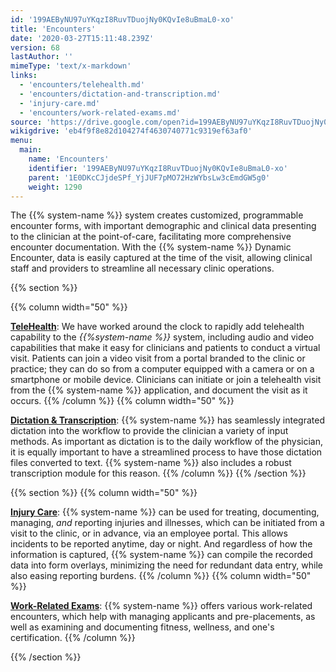 ```yaml
---
id: '199AEByNU97uYKqzI8RuvTDuojNy0KQvIe8uBmaL0-xo'
title: 'Encounters'
date: '2020-03-27T15:11:48.239Z'
version: 68
lastAuthor: ''
mimeType: 'text/x-markdown'
links:
  - 'encounters/telehealth.md'
  - 'encounters/dictation-and-transcription.md'
  - 'injury-care.md'
  - 'encounters/work-related-exams.md'
source: 'https://drive.google.com/open?id=199AEByNU97uYKqzI8RuvTDuojNy0KQvIe8uBmaL0-xo'
wikigdrive: 'eb4f9f8e82d104274f4630740771c9319ef63af0'
menu:
  main:
    name: 'Encounters'
    identifier: '199AEByNU97uYKqzI8RuvTDuojNy0KQvIe8uBmaL0-xo'
    parent: '1E0DKcCJjdeSPf_YjJUF7pMO72HzWYbsLw3cEmdGW5g0'
    weight: 1290
---
```



The {{% system-name %}} system creates customized, programmable encounter forms, with important demographic and clinical data presenting to the clinician at the point-of-care, facilitating more comprehensive encounter documentation. With the {{% system-name %}} Dynamic Encounter, data is easily captured at the time of the visit, allowing clinical staff and providers to streamline all necessary clinic operations.



{{% section %}}

{{% column width="50" %}}

[**TeleHealth**](encounters/telehealth.md):
We have worked around the clock to rapidly add telehealth capability to the *{{%system-name %}}* system, including audio and video capabilities that make it easy for clinicians and patients to conduct a virtual visit. Patients can join a video visit from a portal branded to the clinic or practice; they can do so from a computer equipped with a camera or on a smartphone or mobile device. Clinicians can initiate or join a telehealth visit from the {{% system-name %}} application, and document the visit as it occurs.
{{% /column %}}
{{% column width="50" %}}

[**Dictation & Transcription**](encounters/dictation-and-transcription.md):
{{% system-name %}} has seamlessly integrated dictation into the workflow to provide the clinician a variety of input methods. As important as dictation is to the daily workflow of the physician, it is equally important to have a streamlined process to have those dictation files converted to text. {{% system-name %}} also includes a robust transcription module for this reason.
{{% /column %}}
{{% /section %}}

{{% section %}}
{{% column width="50" %}}

[**Injury Care**](injury-care.md):
{{% system-name %}} can be used for treating, documenting, managing, *and* reporting injuries and illnesses, which can be initiated from a visit to the clinic, or in advance, via an employee portal. This allows incidents to be reported anytime, day or night. And regardless of how the information is captured, {{% system-name %}} can compile the recorded data into form overlays, minimizing the need for redundant data entry, while also easing reporting burdens.
{{% /column %}}
{{% column width="50" %}}

[**Work-Related Exams**](encounters/work-related-exams.md):
{{% system-name %}} offers various work-related encounters, which help with managing applicants and pre-placements, as well as examining and documenting fitness, wellness, and one's certification.
{{% /column %}}

{{% /section %}}


